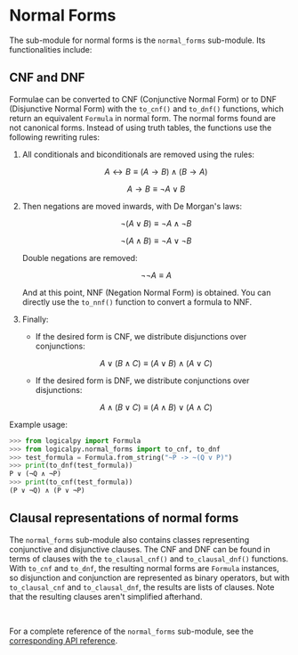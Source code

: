 # Normal Forms

The sub-module for normal forms is the `normal_forms` sub-module. Its functionalities include:

## CNF and DNF

Formulae can be converted to CNF (Conjunctive Normal Form) or to DNF (Disjunctive Normal Form) with the `to_cnf()` and `to_dnf()` functions,
which return an equivalent `Formula` in normal form.
The normal forms found are not canonical forms. Instead of using truth tables, the functions use the following rewriting rules:

1. All conditionals and biconditionals are removed using the rules:

    $$A \leftrightarrow B \equiv (A \to B) \land (B \to A)$$

    $$A \to B \equiv \neg A \lor B$$

2. Then negations are moved inwards, with De Morgan's laws:

    $$\neg (A \lor B) \equiv \neg A \land \neg B$$

    $$\neg (A \land B) \equiv \neg A \lor \neg B$$

    Double negations are removed:

    $$\neg \neg A \equiv A$$

    And at this point, NNF (Negation Normal Form) is obtained. You can directly use the `to_nnf()` function to convert a formula to NNF.

3. Finally:
    - If the desired form is CNF, we distribute disjunctions over conjunctions:
    
    $$A \lor (B \land C) \equiv (A \lor B) \land (A \lor C)$$

    - If the desired form is DNF, we distribute conjunctions over disjunctions:
    
    $$A \land (B \lor C) \equiv (A \land B) \lor (A \land C)$$


Example usage:

```python
>>> from logicalpy import Formula
>>> from logicalpy.normal_forms import to_cnf, to_dnf
>>> test_formula = Formula.from_string("~P -> ~(Q v P)")
>>> print(to_dnf(test_formula))
P ∨ (¬Q ∧ ¬P)
>>> print(to_cnf(test_formula))
(P ∨ ¬Q) ∧ (P ∨ ¬P)
```

## Clausal representations of normal forms

The `normal_forms` sub-module also contains classes representing conjunctive and disjunctive clauses.
The CNF and DNF can be found in terms of clauses with the `to_clausal_cnf()` and `to_clausal_dnf()` functions.
With `to_cnf` and `to_dnf`, the resulting normal forms are `Formula` instances, so disjunction and conjunction
are represented as binary operators, but with `to_clausal_cnf` and `to_clausal_dnf`, the results are lists
of clauses. Note that the resulting clauses aren't simplified afterhand.

<br>

For a complete reference of the `normal_forms` sub-module, see the [corresponding API reference](../api-reference/logicalpy/normal_forms.md).
